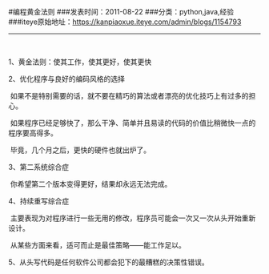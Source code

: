 #编程黄金法则
###发表时间：2011-08-22
###分类：python,java,经验
###iteye原始地址：<a href="https://kanpiaoxue.iteye.com/admin/blogs/1154793" target="_blank">https://kanpiaoxue.iteye.com/admin/blogs/1154793</a>

---

<p>&nbsp;</p>
<p>1、黄金法则：使其工作，使其更好，使其更快</p>
<p>2、优化程序与良好的编码风格的选择</p>
<p><span style="white-space: pre;"> </span>如果不是特别需要的话，就不要在精巧的算法或者漂亮的优化技巧上有过多的担心。</p>
<p><span style="white-space: pre;"> </span>如果程序已经足够快了，那么干净、简单并且易读的代码的价值比稍微快一点的程序要高得多。</p>
<p><span style="white-space: pre;"> </span>毕竟，几个月之后，更快的硬件也就出炉了。</p>
<p>3、第二系统综合症</p>
<p><span style="white-space: pre;"> </span>你希望第二个版本变得更好，结果却永远无法完成。<span style="white-space: pre;"> </span></p>
<p>4、持续重写综合症</p>
<p><span style="white-space: pre;"> </span>主要表现为对程序进行一些无用的修改，程序员可能会一次又一次从头开始重新设计。</p>
<p><span style="white-space: pre;"> </span>从某些方面来看，适可而止是最佳策略——能工作足以。</p>
<p>5、从头写代码是任何软件公司都会犯下的最糟糕的决策性错误。 &nbsp;<span style="white-space: pre;"> </span></p>